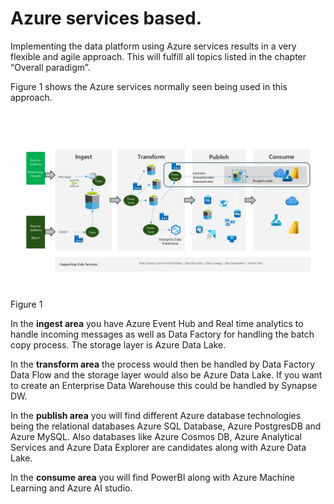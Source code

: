 # Azure services based.

Implementing the data platform using Azure services results in a very flexible and agile approach. This will fulfill all topics listed in the chapter “Overall paradigm”.

Figure 1 shows the Azure services normally seen being used in this approach.

![figure 1](../../images/english/Slide9.jpg)

Figure 1

In the **ingest area** you have Azure Event Hub and Real time analytics to handle incoming messages as well as Data Factory for handling the batch copy process. The storage layer is Azure Data Lake.

In the **transform area** the process would then be handled by Data Factory Data Flow and the storage layer would also be Azure Data Lake. If you want to create an Enterprise Data Warehouse this could be handled by Synapse DW.

In the **publish area** you will find different Azure database technologies being the relational databases Azure SQL Database, Azure PostgresDB and Azure MySQL. Also databases like Azure Cosmos DB, Azure Analytical Services and Azure Data Explorer are candidates along with Azure Data Lake.

In the **consume area** you will find PowerBI along with Azure Machine Learning and Azure AI studio.
